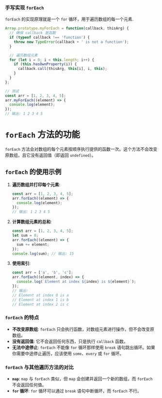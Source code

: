 ### 手写实现 `forEach`
`forEach` 的实现原理就是一个 `for` 循环，用于遍历数组的每一个元素.

```javascript
Array.prototype.myForEach = function(callback, thisArg) {
  // 确保 callback 是函数
  if (typeof callback !== 'function') {
    throw new TypeError(callback + ' is not a function');
  }

  // 遍历数组元素
  for (let i = 0; i < this.length; i++) {
    if (this.hasOwnProperty(i)) {
      callback.call(thisArg, this[i], i, this);
    }
  }
};

// 测试
const arr = [1, 2, 3, 4, 5];
arr.myForEach((element) => {
  console.log(element);
});
// 输出: 1 2 3 4 5
```
# `forEach` 方法的功能
`forEach` 方法会对数组的每个元素按顺序执行提供的函数一次。这个方法不会改变原数组，且它没有返回值（即返回 `undefined`）。

## `forEach` 的使用示例

1. **遍历数组并打印每个元素**:
   ```javascript
   const arr = [1, 2, 3, 4, 5];
   arr.forEach((element) => {
     console.log(element);
   });
   // 输出: 1 2 3 4 5
   ```

2. **计算数组元素的总和**:
   ```javascript
   const arr = [1, 2, 3, 4, 5];
   let sum = 0;
   arr.forEach((element) => {
     sum += element;
   });
   console.log(sum); // 输出: 15
   ```

3. **使用索引**:
   ```javascript
   const arr = ['a', 'b', 'c'];
   arr.forEach((element, index) => {
     console.log(`Element at index ${index} is ${element}`);
   });
   // 输出:
   // Element at index 0 is a
   // Element at index 1 is b
   // Element at index 2 is c
   ```

### `forEach` 的特点

- **不改变原数组**: `forEach` 只会执行函数，对数组元素进行操作，但不会改变原数组。
- **没有返回值**: 它不会返回任何东西，只是执行 `callback` 函数。
- **无法中途停止**: `forEach` 不能像 `for` 循环那样使用 `break` 语句跳出循环。如果你需要中途停止遍历，应该使用 `some`、`every` 或 `for` 循环。

### `forEach` 与其他遍历方法的对比

- **`map`**: `map` 与 `forEach` 类似，但 `map` 会创建并返回一个新的数组，而 `forEach` 不会返回任何值。
- **`for` 循环**: `for` 循环可以通过 `break` 语句中断循环，而 `forEach` 不行。